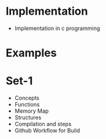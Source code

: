 # Implementation
- Implementation in  c programming
# Examples
# Set-1
- Concepts
- Functions
- Memory Map
- Structures
- Compilation and steps
- Github Workflow for Build
